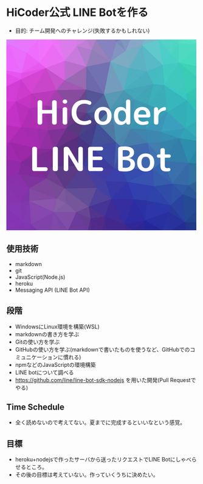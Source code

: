 # HiCoder公式 LINE Botを作る
- 目的: チーム開発へのチャレンジ(失敗するかもしれない)

![thumbnail](./image-1.png)

## 使用技術
- markdown
- git
- JavaScript(Node.js)
- heroku
- Messaging API (LINE Bot API)

## 段階
- WindowsにLinux環境を構築(WSL)
- markdownの書き方を学ぶ
- Gitの使い方を学ぶ
- GitHubの使い方を学ぶ(markdownで書いたものを使うなど、GitHubでのコミュニケーションに慣れる)
- npmなどのJavaScriptの環境構築
- LINE botについて調べる
- https://github.com/line/line-bot-sdk-nodejs を用いた開発(Pull Requestでやる)

## Time Schedule
- 全く読めないので考えてない。夏までに完成するといいなという感覚。

## 目標
- heroku+nodejsで作ったサーバから送ったリクエストでLINE Botにしゃべらせるところ。
- その後の目標は考えていない。作っていくうちに決めたい。